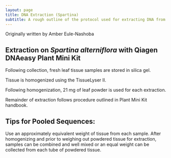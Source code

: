 ```yaml
---
layout: page
title: DNA Extraction (Spartina)
subtitle: A rough outline of the protocol used for extracting DNA from Spartina
---
```


Originally written by Amber Eule-Nashoba

## Extraction on _Spartina_ _alterniflora_ with Qiagen DNAeasy Plant Mini Kit

Following collection, fresh leaf tissue samples are stored in silica gel.

Tissue is homogenized using the TissueLyser II.

Following homogenization, 21 mg of leaf powder is used for each extraction. 

Remainder of extraction follows procedure outlined in Plant Mini Kit handbook.

## Tips for Pooled Sequences:
Use an approximately equivalent weight of tissue from each sample. 
After homogenizing and prior to weighing out powdered tissue for extraction, samples can be combined and well mixed or an equal weight can be collected from each tube of powdered tissue. 
